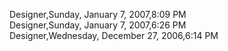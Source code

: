 ﻿Designer,Sunday, January 7, 2007,8:09 PM  Designer,Sunday, January 7, 2007,6:26 PM  Designer,Wednesday, December 27, 2006,6:14 PM